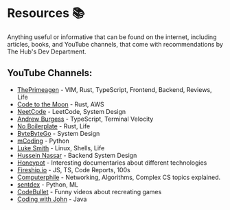 # Resources 📚
Anything useful or informative that can be found on the internet, including articles, books, and YouTube channels, that come with recommendations by The Hub's Dev Department.

## YouTube Channels:
* [ThePrimeagen](https://www.youtube.com/@ThePrimeagen) - VIM, Rust, TypeScript, Frontend, Backend, Reviews, Life
* [Code to the Moon](https://www.youtube.com/@codetothemoon) - Rust, AWS
* [NeetCode](https://www.youtube.com/@NeetCode) - LeetCode, System Design
* [Andrew Burgess](https://www.youtube.com/@andrew-burgess) - TypeScript, Terminal Velocity
* [No Boilerplate](https://www.youtube.com/@NoBoilerplate) - Rust, Life
* [ByteByteGo](https://www.youtube.com/@ByteByteGo) - System Design
* [mCoding](https://www.youtube.com/@mCoding) - Python
* [Luke Smith](https://www.youtube.com/@LukeSmithxyz) - Linux, Shells, Life
* [Hussein Nassar](https://www.youtube.com/@hnasr) - Backend System Design
* [Honeypot](https://www.youtube.com/@Honeypotio) - Interesting documentaries about different technologies
* [Fireship.io](https://www.youtube.com/@Fireship) - JS, TS, Code Reports, 100s
* [Computerphile](https://www.youtube.com/@Computerphile/featured) - Networking, Algorithms, Complex CS topics explained.
* [sentdex](https://www.youtube.com/@sentdex) - Python, ML
* [CodeBullet](https://www.youtube.com/@CodeBullet) - Funny videos about recreating games
* [Coding with John](https://www.youtube.com/@CodingWithJohn) - Java
